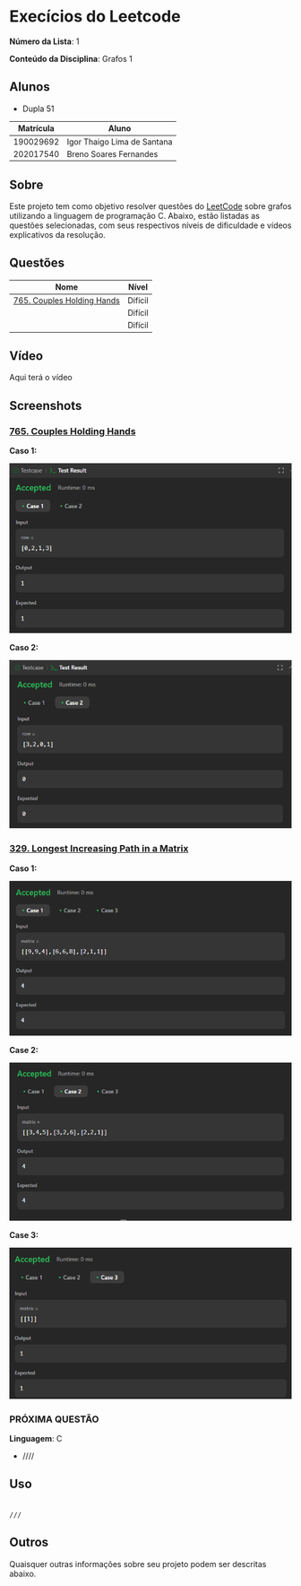 # Execícios do Leetcode

**Número da Lista**: 1<br>

**Conteúdo da Disciplina**: Grafos 1<br>

## Alunos

- Dupla 51

| Matrícula | Aluno                             |
| --------- | --------------------------------- |
| 190029692 | Igor Thaigo Lima de Santana |
| 202017540 | Breno Soares Fernandes      |

## Sobre

Este projeto tem como objetivo resolver questões do [LeetCode](https://leetcode.com/problemset/?search=graph&page=1&sorting=W3t9XQ%3D%3D) sobre grafos utilizando a linguagem de programação C. Abaixo, estão listadas as questões selecionadas, com seus respectivos níveis de dificuldade e vídeos explicativos da resolução.

## Questões

| Nome                                                                                                                                                  | Nível   |
| ----------------------------------------------------------------------------------------------------------------------------------------------------- | ------- |
| [765. Couples Holding Hands](https://leetcode.com/problems/couples-holding-hands/description/)      | Difícil |
| []() | Difícil |
| []()                   | Difícil |

## Vídeo

 Aqui terá o vídeo[]()

## Screenshots

### [765. Couples Holding Hands](https://leetcode.com/problems/couples-holding-hands/description/) 

 **Caso 1:**

![](assets/Case1_chh.png)


 **Caso 2:**

![](assets/Case2_chh.png)

### [329. Longest Increasing Path in a Matrix](https://leetcode.com/problems/)

**Caso 1:**

![](assets/Case1_lip.png)

**Case 2:**

![](assets/Case2_lip.png)

**Case 3:**

![](assets/Case3_lip.png)

### PRÓXIMA QUESTÃO


**Linguagem**: C <br>

- ////

## Uso

```

///

```

## Outros

Quaisquer outras informações sobre seu projeto podem ser descritas abaixo.